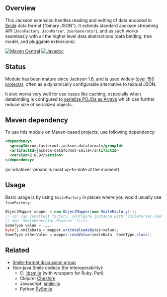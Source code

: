 ## Overview

This Jackson extension handles reading and writing of data encoded in [Smile](https://github.com/FasterXML/smile-format-specification)
data format ("binary JSON").
It extends standard Jackson streaming API (`JsonFactory`, `JsonParser`, `JsonGenerator`), and as such works seamlessly with all the higher level data abstractions (data binding, tree model, and pluggable extensions).

[![Maven Central](https://maven-badges.herokuapp.com/maven-central/com.fasterxml.jackson.dataformat/jackson-dataformat-smile/badge.svg)](https://maven-badges.herokuapp.com/maven-central/com.fasterxml.jackson.dataformat/jackson-dataformat-smile/)
[![Javadoc](https://javadoc.io/badge/com.fasterxml.jackson.dataformat/jackson-dataformat-smile.svg)](http://www.javadoc.io/doc/com.fasterxml.jackson.dataformat/jackson-dataformat-smile)

## Status

Module has been mature since Jackson 1.6, and is used widely ([over 150 projects](http://mvnrepository.com/artifact/com.fasterxml.jackson.dataformat/jackson-dataformat-smile)), often as a dynamically configurable alternative to textual JSON.

It also works very well for use cases like caching, especially when databinding is configured to
[serialize POJOs as Arrays](https://medium.com/@cowtowncoder/serializing-java-pojo-as-json-array-with-jackson-2-more-compact-output-510a85c019d4) which can further reduce size of serialized objects.

## Maven dependency

To use this module on Maven-based projects, use following dependency:

```xml
<dependency>
  <groupId>com.fasterxml.jackson.dataformat</groupId>
  <artifactId>jackson-dataformat-smile</artifactId>
  <version>2.8.9</version>
</dependency>
```

(or whatever version is most up-to-date at the moment)

## Usage

Basic usage is by using `SmileFactory` in places where you would usually use `JsonFactory`:

```java
ObjectMapper mapper = new ObjectMapper(new SmileFactory());
// (or can construct factory, configure instance with 'SmileParser.Feature'
// and 'SmileGenerator.Feature' first
SomeType value = ...;
byte[] smileData = mapper.writeValueAsBytes(value);
SomeType otherValue = mapper.readValue(smileData, SomeType.class);
```

## Related

* [Smile-format discussion group](https://groups.google.com/forum/#!forum/smile-format-discussion)
* Non-java Smile codecs (for interoperability):
    * C: [libsmile](https://github.com/pierre/libsmile) (with wrappers for Ruby, Perl)
    * Clojure: [Cheshire](https://github.com/dakrone/cheshire)
    * Javascript: [smile-js](https://github.com/ngyewch/smile-js)
    * Python [PySmile](https://github.com/jhosmer/PySmile)
